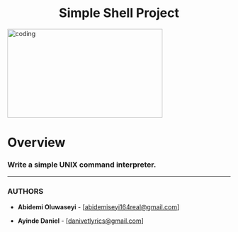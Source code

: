 <h1 align="center"> Simple Shell Project </h1>

<Img align="center" alt="coding" width="350" height="200" src="https://phoneky.co.uk/thumbs/screensavers/down/nature/seashell_2x1ahulf.gif">


<h1 align="left"> Overview </h1>

<h3 align="left"> Write a simple <bold>UNIX</bold> command interpreter.





---
### AUTHORS
* **Abidemi Oluwaseyi** - [abidemiseyi164real@gmail.com]

* **Ayinde Daniel** - [danivetlyrics@gmail.com]

